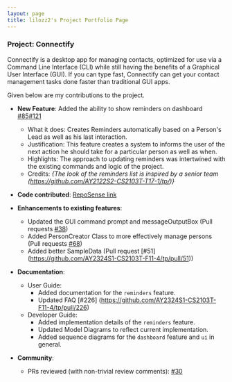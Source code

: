 ```yaml
---
layout: page
title: lilozz2's Project Portfolio Page
---
```


### Project: Connectify

Connectify is a desktop app for managing contacts, optimized for use via a Command Line Interface (CLI) while still having the benefits of a Graphical User Interface (GUI). If you can type fast, Connectify can get your contact management tasks done faster than traditional GUI apps.

Given below are my contributions to the project.

* **New Feature**: Added the ability to show reminders on dashboard [\#85](https://github.com/AY2324S1-CS2103T-F11-4/tp/pull/85)[\#121](https://github.com/AY2324S1-CS2103T-F11-4/tp/pull/121)
  * What it does: Creates Reminders automatically based on a Person's Lead as well as his last interaction.
  * Justification: This feature creates a system to informs the user of the next action he should take for a particular person as well as when.
  * Highlights: The approach to updating reminders was intertwined with the existing commands and logic of the project.
  * Credits: *{The look of the reminders list is inspired by a senior team (https://github.com/AY2122S2-CS2103T-T17-1/tp/)}*

* **Code contributed**: [RepoSense link](https://nus-cs2103-ay2324s1.github.io/tp-dashboard/?search=jair&sort=groupTitle&sortWithin=totalCommits&timeframe=commit&mergegroup=&groupSelect=groupByRepos&breakdown=true&checkedFileTypes=docs~functional-code~test-code&since=2023-09-22)

* **Enhancements to existing features**:
    * Updated the GUI command prompt and messageOutputBox (Pull requests [\#38](https://github.com/AY2324S1-CS2103T-F11-4/tp/pull/38))
    * Added PersonCreator Class to more effectively manage persons (Pull requests [\#68](https://github.com/AY2324S1-CS2103T-F11-4/tp/pull/68))
    * Added better SampleData (Pull request [\#51] (https://github.com/AY2324S1-CS2103T-F11-4/tp/pull/51))

* **Documentation**:
    * User Guide:
      * Added documentation for the `reminders` feature.
      * Updated FAQ [\#226] (https://github.com/AY2324S1-CS2103T-F11-4/tp/pull/226)
    * Developer Guide:
      * Added implementation details of the `reminders` feature.
      * Updated Model Diagrams to reflect current implementation.
      * Added sequence diagrams for the `dashboard` feature and `ui` in general.

* **Community**:
    * PRs reviewed (with non-trivial review comments): [\#30](https://github.com/AY2324S1-CS2103T-F11-4/tp/pull/30)
